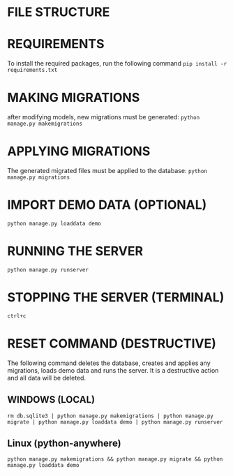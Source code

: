 # FILE STRUCTURE
# REQUIREMENTS
To install the required packages, run the following command
`pip install -r requirements.txt`

# MAKING MIGRATIONS
after modifying models, new migrations must be generated:
`python manage.py makemigrations`

# APPLYING MIGRATIONS
The generated migrated files must be applied to the database:
`python manage.py migrations`

# IMPORT DEMO DATA (OPTIONAL)
`python manage.py loaddata demo`

# RUNNING THE SERVER
`python manage.py runserver`

# STOPPING THE SERVER (TERMINAL)
`ctrl+c`

# RESET COMMAND (DESTRUCTIVE)
The following command deletes the database, creates and applies any migrations, loads demo data and runs the server. It is a destructive action and all data will be deleted.
## WINDOWS (LOCAL)
`rm db.sqlite3 | python manage.py makemigrations | python manage.py migrate | python manage.py loaddata demo | python manage.py runserver`
## Linux (python-anywhere)
`python manage.py makemigrations && python manage.py migrate && python manage.py loaddata demo`
